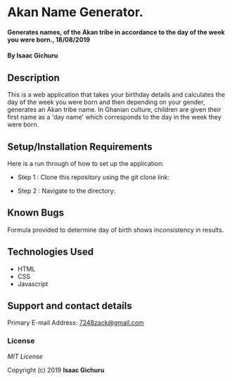 # Akan Name Generator.
#### Generates names, of the Akan tribe in accordance to the day of the week you were born., 18/08/2019
#### By **Isaac Gichuru**
## Description
This is a web application that takes your birthday details and calculates the day of the week you were born and then depending on your gender, generates an Akan tribe name. In Ghanian culture, children are given their first name as a 'day name' which corresponds to the day in the week they were born.
## Setup/Installation Requirements
Here is a run through of how to set up the application:
* Step 1 : Clone this repository using the git clone link:

* Step 2 : Navigate to the directory:

## Known Bugs
Formula provided to determine day of birth shows inconsistency in results.

## Technologies Used
* HTML
* CSS
* Javascript

## Support and contact details
Primary E-mail Address: 7248zack@gmail.com
### License
*MIT License*

Copyright (c) 2019 **Isaac Gichuru**
